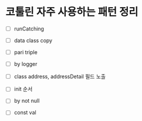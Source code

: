 # 코툴린 자주 사용하는 패턴 정리

* [ ] runCatching
* [ ] data class copy
* [ ] pari triple
* [ ] by logger
* [ ] class address, addressDetail 필드 노출
* [ ] init 순서
* [ ] by not null
* [ ] const val 


